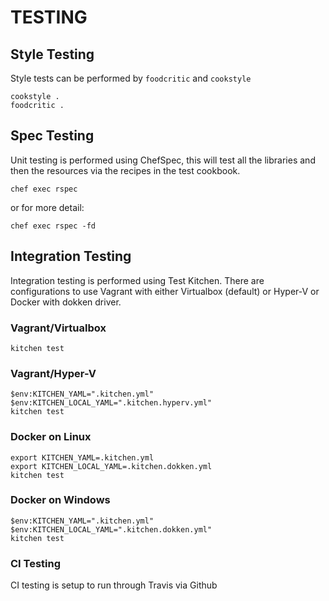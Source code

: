 # TESTING

## Style Testing

Style tests can be performed by `foodcritic` and `cookstyle`

```shell
cookstyle .
foodcritic .
```

## Spec Testing

Unit testing is performed using ChefSpec, this will test all the libraries and then the resources via the recipes in the test cookbook.

```shell
chef exec rspec
```

or for more detail:

```shell
chef exec rspec -fd
```

## Integration Testing

Integration testing is performed using Test Kitchen. There are configurations to use Vagrant with either Virtualbox (default) or Hyper-V or Docker with dokken driver.

### Vagrant/Virtualbox

```shell
kitchen test
```

### Vagrant/Hyper-V

```shell
$env:KITCHEN_YAML=".kitchen.yml"
$env:KITCHEN_LOCAL_YAML=".kitchen.hyperv.yml"
kitchen test
```

### Docker on Linux

```shell
export KITCHEN_YAML=.kitchen.yml
export KITCHEN_LOCAL_YAML=.kitchen.dokken.yml
kitchen test
```

### Docker on Windows

```shell
$env:KITCHEN_YAML=".kitchen.yml"
$env:KITCHEN_LOCAL_YAML=".kitchen.dokken.yml"
kitchen test
```

### CI Testing

CI testing is setup to run through Travis via Github
